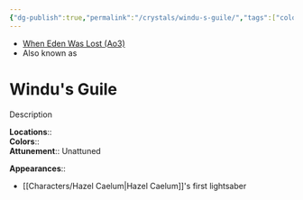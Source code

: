 ```yaml
---
{"dg-publish":true,"permalink":"/crystals/windu-s-guile/","tags":["color","unattuned","crystal"],"noteIcon":"saber1"}
---
```


- [When Eden Was Lost (Ao3)](https://archiveofourown.org/works/19334440/chapters/45992584)
- Also known as 

# Windu's Guile
Description

**Locations**::  
**Colors**::  
**Attunement**::  Unattuned

**Appearances**::
- [[Characters/Hazel Caelum\|Hazel Caelum]]'s first lightsaber